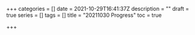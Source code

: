 +++
categories = []
date = 2021-10-29T16:41:37Z
description = ""
draft = true
series = []
tags = []
title = "20211030 Progress"
toc = true

+++
